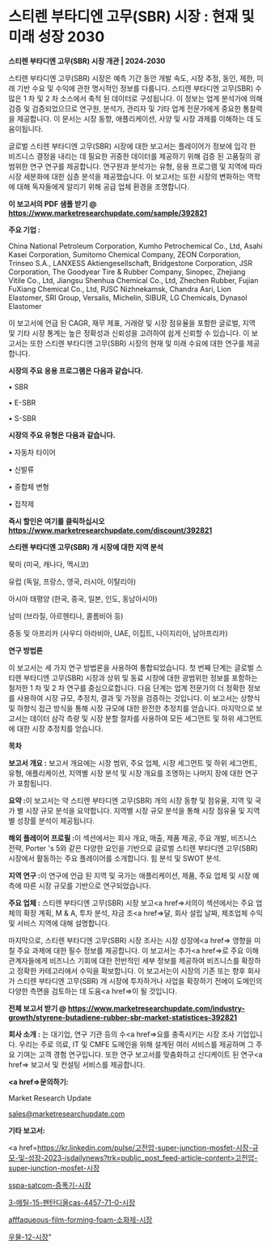 # 스티렌 부타디엔 고무(SBR) 시장 : 현재 및 미래 성장 2030

<strong>스티렌 부타디엔 고무(SBR) 시장 개관 | 2024-2030</strong>

스티렌 부타디엔 고무(SBR) 시장은 예측 기간 동안 개발 속도, 시장 추정, 동인, 제한, 미래 기반 수요 및 수익에 관한 명시적인 정보를 다룹니다.  스티렌 부타디엔 고무(SBR)  수많은 1 차 및 2 차 소스에서 축적 된 데이터로 구성됩니다. 이 정보는 업계 분석가에 의해 검증 및 검증되었으므로 연구원, 분석가, 관리자 및 기타 업계 전문가에게 중요한 통찰력을 제공합니다. 이 문서는 시장 동향, 애플리케이션, 사양 및 시장 과제를 이해하는 데 도움이됩니다.

글로벌 스티렌 부타디엔 고무(SBR) 시장에 대한 보고서는 플레이어가 정보에 입각 한 비즈니스 결정을 내리는 데 필요한 귀중한 데이터를 제공하기 위해 검증 된 고품질의 광범위한 연구 연구를 제공합니다. 연구원과 분석가는 유형, 응용 프로그램 및 지역에 따라 시장 세분화에 대한 심층 분석을 제공했습니다. 이 보고서는 또한 시장의 변화하는 역학에 대해 독자들에게 알리기 위해 공급 업체 환경을 조명합니다.



<strong>이 보고서의 PDF 샘플 받기 @ <a href=https://www.marketresearchupdate.com/sample/392821>https://www.marketresearchupdate.com/sample/392821</a></strong>



<strong>주요 기업 :</strong>

China National Petroleum Corporation, Kumho Petrochemical Co., Ltd, Asahi Kasei Corporation, Sumitomo Chemical Company, ZEON Corporation, Trinseo S.A., LANXESS Aktiengesellschaft, Bridgestone Corporation, JSR Corporation, The Goodyear Tire & Rubber Company, Sinopec, Zhejiang Vitile Co., Ltd, Jiangsu Shenhua Chemical Co., Ltd, Zhechen Rubber, Fujian FuXiang Chemical Co., Ltd, PJSC Nizhnekamsk, Chandra Asri, Lion Elastomer, SRI Group, Versalis, Michelin, SIBUR, LG Chemicals, Dynasol Elastomer

이 보고서에 언급 된 CAGR, 재무 제표, 거래량 및 시장 점유율을 포함한 글로벌, 지역 및 기타 시장 통계는 높은 정확성과 신뢰성을 고려하여 쉽게 신뢰할 수 있습니다. 이 보고서는 또한 스티렌 부타디엔 고무(SBR) 시장의 현재 및 미래 수요에 대한 연구를 제공합니다.



<strong>시장의 주요 응용 프로그램은 다음과 같습니다.</strong>

• SBR

• E-SBR

• S-SBR



<strong>시장의 주요 유형은 다음과 같습니다.</strong>

• 자동차 타이어

• 신발류

• 중합체 변형

• 접착제



<strong>즉시 할인은 여기를 클릭하십시오 <a href=https://www.marketresearchupdate.com/discount/392821>https://www.marketresearchupdate.com/discount/392821</a></strong>



<strong>스티렌 부타디엔 고무(SBR) 개 시장에 대한 지역 분석</strong>

북미 (미국, 캐나다, 멕시코)

유럽 (독일, 프랑스, 영국, 러시아, 이탈리아)

아시아 태평양 (한국, 중국, 일본, 인도, 동남아시아)

남미 (브라질, 아르헨티나, 콜롬비아 등)

중동 및 아프리카 (사우디 아라비아, UAE, 이집트, 나이지리아, 남아프리카)



<strong>연구 방법론</strong>

이 보고서는 세 가지 연구 방법론을 사용하여 통합되었습니다. 첫 번째 단계는 글로벌 스티렌 부타디엔 고무(SBR) 시장과 상위 및 동료 시장에 대한 광범위한 정보를 포함하는 철저한 1 차 및 2 차 연구를 중심으로합니다. 다음 단계는 업계 전문가의 더 정확한 정보를 사용하여 시장 규모, 추정치, 결과 및 가정을 검증하는 것입니다. 이 보고서는 상향식 및 하향식 접근 방식을 통해 시장 규모에 대한 완전한 추정치를 얻습니다. 마지막으로 보고서는 데이터 삼각 측량 및 시장 분할 절차를 사용하여 모든 세그먼트 및 하위 세그먼트에 대한 시장 추정치를 얻습니다.



<strong>목차</strong>



<strong>보고서 개요 :</strong> 보고서 개요에는 시장 범위, 주요 업체, 시장 세그먼트 및 하위 세그먼트, 유형, 애플리케이션, 지역별 시장 분석 및 시장 개요를 조명하는 나머지 장에 대한 연구가 포함됩니다.



<strong>요약 :</strong>이 보고서는 약 스티렌 부타디엔 고무(SBR) 개의 시장 동향 및 점유율, 지역 및 국가 별 시장 규모 분석을 요약합니다. 지역별 시장 규모 분석을 통해 시장 점유율 및 지역별 성장률 분석이 제공됩니다.



<strong>해외 플레이어 프로필 :</strong>이 섹션에서는 회사 개요, 매출, 제품 제공, 주요 개발, 비즈니스 전략, Porter 's 5와 같은 다양한 요인을 기반으로 글로벌 스티렌 부타디엔 고무(SBR) 시장에서 활동하는 주요 플레이어를 소개합니다. 힘 분석 및 SWOT 분석.



<strong>지역 연구 :</strong>이 연구에 언급 된 지역 및 국가는 애플리케이션, 제품, 주요 업체 및 시장 예측에 따른 시장 규모를 기반으로 연구되었습니다.



<strong>주요 업체 :</strong> 스티렌 부타디엔 고무(SBR) 시장 보고<a href=>서의이 </a>섹션에서는 주요 업체의 확장 계획, M &amp; A, 투자 분석, 자금 조<a href=>달, 회</a>사 설립 날짜, 제조업체 수익 및 서비스 지역에 대해 설명합니다.


마지막으로, 스티렌 부타디엔 고무(SBR) 시장 조사는 시장 성장에<a href=> 영향을 미칠 </a>주요 과제에 대한 필수 정보를 제공합니다. 이 보고서는 추가<a href=>로 주</a>요 이해 관계자들에게 비즈니스 기회에 대한 전반적인 세부 정보를 제공하여 비즈니스를 확장하고 정확한 카테고리에서 수익을 확보합니다. 이 보고서는이 시장의 기존 또는 향후 회사가 스티렌 부타디엔 고무(SBR) 개 시장에 투자하거나 사업을 확장하기 전에이 도메인의 다양한 측면을 검토하는 데 도움<a href=>이 될 </a>것입니다.



<strong>전체 보고서 받기 @ <a href=https://www.marketresearchupdate.com/industry-growth/styrene-butadiene-rubber-sbr-market-statistices-392821>https://www.marketresearchupdate.com/industry-growth/styrene-butadiene-rubber-sbr-market-statistices-392821</a></strong>



<strong>회사 소개 :</strong>
는 대기업, 연구 기관 등의 수<a href=>요를</a> 충족시키는 시장 조사 기업입니다. 우리는 주로 의료, IT 및 CMFE 도메인을 위해 설계된 여러 서비스를 제공하며 그 주요 기여는 고객 경험 연구입니다. 또한 연구 보고서를 맞춤화하고 신디케이트 된 연구<a href=> 보고서</a> 및 컨설팅 서비스를 제공합니다.



<strong><a href=>문의하기:</a></strong>

Market Research Update

sales@marketresearchupdate.com



<strong>기타 보고서:</strong>

<a href=https://kr.linkedin.com/pulse/고전압-super-junction-mosfet-시장-규모-및-성장-2023-isdailynews?trk=public_post_feed-article-content>고전압-super-junction-mosfet-시장</a>

<a href=https://www.linkedin.com/pulse/sspa-satcom-증폭기-시장-경쟁-분석-및-성장-잠재력-2029/>sspa-satcom-증폭기-시장</a>

<a href=https://www.linkedin.com/pulse/3-메틸-15-펜탄디올cas-4457-71-0-시장-현재-및-미래-성장-lmgsf/>3-메틸-15-펜탄디올cas-4457-71-0-시장</a>

<a href=https://www.linkedin.com/pulse/afffaqueous-film-forming-foam-소화제-시장-동향-ui1tf/>afffaqueous-film-forming-foam-소화제-시장</a>

<a href=https://www.linkedin.com/pulse/우물-12-시장-진입-전략-및-위험-평가2030년-data-dive-diaries-24-analysis-2xvvf/>우물-12-시장</a>"
